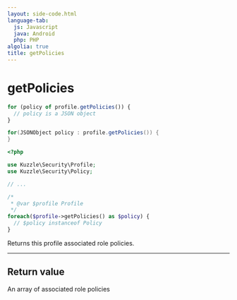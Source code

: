 ```yaml
---
layout: side-code.html
language-tab:
  js: Javascript
  java: Android
  php: PHP
algolia: true
title: getPolicies
---
```


# getPolicies

```js
for (policy of profile.getPolicies()) {
  // policy is a JSON object
}
```

```java
for(JSONObject policy : profile.getPolicies()) {
}
```

```php
<?php

use Kuzzle\Security\Profile;
use Kuzzle\Security\Policy;

// ...

/*
 * @var $profile Profile
 */
foreach($profile->getPolicies() as $policy) {
  // $policy instanceof Policy
}
```

Returns this profile associated role policies.

---

## Return value

An array of associated role policies
